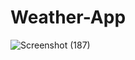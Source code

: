 # Weather-App
![Screenshot (187)](https://github.com/uveshAhmad/Weather-App/assets/115268659/3a79e269-fdf2-4d71-9932-4e031e7b43af)
